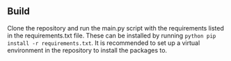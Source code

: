 ## Build
Clone the repository and run the main.py script with the requirements listed in the requirements.txt file. These can be installed by running `python pip install -r requirements.txt`. It is recommended to set up a virtual environment in the repository to install the packages to.